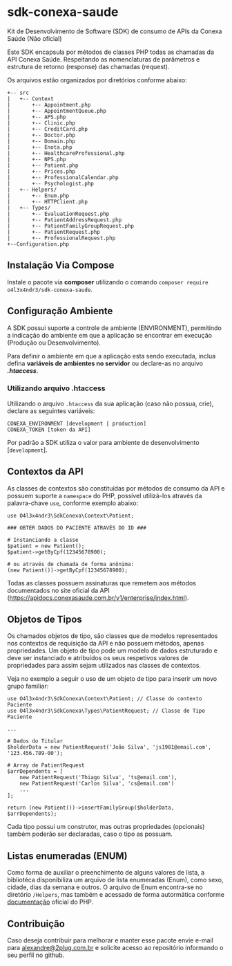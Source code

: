 # sdk-conexa-saude

Kit de Desenvolvimento de Software (SDK) de consumo de APIs da Conexa Saúde (Não oficial)

Este SDK encapsula por métodos de classes PHP todas as chamadas da API Conexa Saúde.
Respeitando as nomenclaturas de parâmetros e estrutura de retorno (response) das chamadas (request).

Os arquivos estão organizados por diretórios conforme abaixo:

```
+-- src
|   +-- Context
|       +-- Appointment.php
|       +-- AppointmentQueue.php
|       +-- APS.php
|       +-- Clinic.php
|       +-- CreditCard.php
|       +-- Doctor.php
|       +-- Domain.php
|       +-- Enota.php
|       +-- HealthcareProfessional.php
|       +-- NPS.php
|       +-- Patient.php
|       +-- Prices.php
|       +-- ProfessionalCalendar.php
|       +-- Psychologist.php
|   +-- Helpers/
|       +-- Enum.php
|       +-- HTTPClient.php
|   +-- Types/
|       +-- EvaluationRequest.php
|       +-- PatientAddressRequest.php
|       +-- PatientFamilyGroupRequest.php
|       +-- PatientRequest.php
|       +-- ProfessionalRequest.php
+--Configuration.php
```

## Instalação Via Compose

Instale o pacote via **composer** utilizando o comando ```composer require o4l3x4ndr3/sdk-conexa-saude```.

## Configuração Ambiente

A SDK possui suporte a controle de ambiente (ENVIRONMENT), permitindo a indicação do ambiente em que a aplicação se
encontrar
em execução (Produção ou Desenvolvimento).

Para definir o ambiente em que a aplicação esta sendo executada, inclua defina **variáveis de ambientes no servidor** ou
declare-as no arquivo _**.htaccess**_.

### Utilizando arquivo .htaccess

Utilizando o arquivo ```.htaccess``` da sua aplicação (caso não possua, crie), declare as seguintes variáveis:

```
CONEXA_ENVIRONMENT [development | production]
CONEXA_TOKEN [token da API]
```

Por padrão a SDK utiliza o valor para ambiente de desenvolvimento [```development```].

## Contextos da API

As classes de contextos são constituídas por métodos de consumo da API e possuem suporte a ```namespace``` do PHP,
possível utilizá-los através da palavra-chave ```use```, conforme exemplo abaixo:

```
use O4l3x4ndr3\SdkConexa\Context\Patient;

### OBTER DADOS DO PACIENTE ATRAVÉS DO ID ###

# Instanciando a classe
$patient = new Patient();
$patient->getByCpf(12345678900);

# ou através de chamada de forma anônima:
(new Patient())->getByCpf(12345678900);
```

Todas as classes possuem assinaturas que remetem aos métodos documentados no site oficial da
API (https://apidocs.conexasaude.com.br/v1/enterprise/index.html).

## Objetos de Tipos

Os chamados objetos de tipo, são classes que de modelos representados nos contextos de requisição da API e não possuem
métodos, apenas propriedades. Um objeto de tipo pode um modelo de dados estruturado e deve ser instanciado e atribuídos
os seus respetivos valores de propriedades para assim sejam utilizados nas classes de contextos.

Veja no exemplo a seguir o uso de um objeto de tipo para inserir um novo grupo familiar:

```
use O4l3x4ndr3\SdkConexa\Context\Patient; // Classe do contexto Paciente
use O4l3x4ndr3\SdkConexa\Types\PatientRequest; // Classe de Tipo Paciente

...

# Dados do Titular
$holderData = new PatientRequest('João Silva', 'js1981@email.com', '123.456.789-00');

# Array de PatientRequest 
$arrDependents = [
    new PatientRequest('Thiago Silva', 'ts@email.com'),
    new PatientRequest('Carlos Silva', 'cs@email.com')
    ...
];

return (new Patient())->insertFamilyGroup($holderData, $arrDependents);
```

Cada tipo possui um construtor, mas outras propriedades (opcionais) também poderão ser declaradas, caso o tipo as
possuam.

## Listas enumeradas (ENUM)

Como forma de auxiliar o preenchimento de alguns valores de lista, a bibliotéca disponibiliza um arquivo de lista
enumeradas (Enum), como sexo, cidade, dias da semana e outros. O arquivo de Enum encontra-se no diretório
```/Helpers```, mas também e acessado de forma autormática
conforme [documentação](https://www.php.net/manual/pt_BR/language.enumerations.basics.php) oficial do PHP.

## Contribuição ##

Caso deseja contribuir para melhorar e manter esse pacote envie e-mail para alexandre@2plug.com.br e solicite acesso ao
repositório informando o seu perfil no github.
